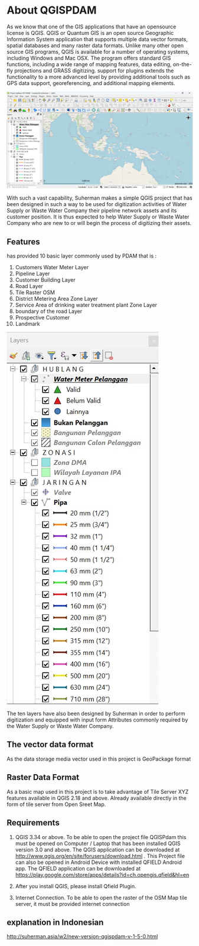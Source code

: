 # About QGISPDAM
As we know that one of the GIS applications that have an opensource license is QGIS. QGIS or Quantum GIS is an open source Geographic Information System application that supports multiple data vector formats, spatial databases and many raster data formats. Unlike many other open source GIS programs, QGIS is available for a number of operating systems, including Windows and Mac OSX. The program offers standard GIS functions, including a wide range of mapping features, data editing, on-the-fly projections and GRASS digitizing. support for plugins extends the functionality to a more advanced level by providing additional tools such as GPS data support, georeferencing, and additional mapping elements.

![Alt text](/screenshot/gispdam3.jpg?raw=true)

With such a vast capability, Suherman makes a simple QGIS project that has been designed in such a way to be used for digitization activities of Water Supply or Waste Water Company their pipeline network assets and its customer position. It is thus expected to help Water Supply or Waste Water Company who are new to or will begin the process of digitizing their assets.

## Features
has provided 10 basic layer commonly used by PDAM that is :
1.	Customers Water Meter Layer
2.	Pipeline Layer
3.	Customer Building Layer
4.	Road Layer
5.	Tile Raster OSM
6.  District Metering Area Zone Layer
7.  Service Area of drinking water treatment plant Zone Layer
8.  boundary of the road Layer
9.  Prospective Customer
10. Landmark

![Alt text](/screenshot/gispdam4.jpg?raw=true)

The ten layers have also been designed by Suherman in order to perform digitization and equipped with input form Attributes commonly required by the Water Supply or Waste Water Company.

## The vector data format
As the data storage media vector used in this project is GeoPackage format

## Raster Data Format
As a basic map used in this project is to take advantage of Tile Server XYZ features available in QGIS 2.18 and above. Already available directly in the form of tile server from Open Sreet Map.

## Requirements
1.	QGIS 3.34 or above. To be able to open the project file QGISPdam this must be opened on Computer / Laptop that has been installed QGIS version 3.0 and above.
The QGIS application can be downloaded at http://www.qgis.org/en/site/forusers/download.html .
This Project file can also be opened in Android Device with installed QFIELD Android app. The QFIELD application can be downloaded at https://play.google.com/store/apps/details?id=ch.opengis.qfield&hl=en
2. After you install QGIS, please install Qfield Plugin.

3.	Internet Connection. To be able to open the raster of the OSM Map tile server, it must be provided internet connection

## explanation in Indonesian
http://suherman.asia/w2/new-version-qgispdam-v-1-5-0.html
